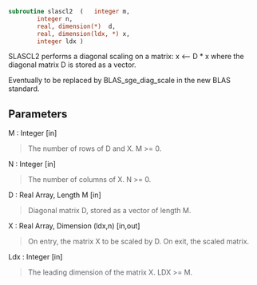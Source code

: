```fortran
subroutine slascl2	(	integer	m,
		integer	n,
		real, dimension(*)	d,
		real, dimension(ldx, *)	x,
		integer	ldx )
```

 SLASCL2 performs a diagonal scaling on a matrix:
   x <-- D * x
 where the diagonal matrix D is stored as a vector.

 Eventually to be replaced by BLAS_sge_diag_scale in the new BLAS
 standard.

## Parameters
M : Integer [in]
> The number of rows of D and X. M >= 0.

N : Integer [in]
> The number of columns of X. N >= 0.

D : Real Array, Length M [in]
> Diagonal matrix D, stored as a vector of length M.

X : Real Array, Dimension (ldx,n) [in,out]
> On entry, the matrix X to be scaled by D.
> On exit, the scaled matrix.

Ldx : Integer [in]
> The leading dimension of the matrix X. LDX >= M.


